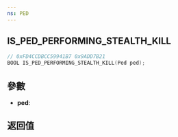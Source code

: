 ```yaml
---
ns: PED
---
```

## IS_PED_PERFORMING_STEALTH_KILL

```c
// 0xFD4CCDBCC59941B7 0x9ADD7B21
BOOL IS_PED_PERFORMING_STEALTH_KILL(Ped ped);
```


## 參數
* **ped**: 

## 返回值
